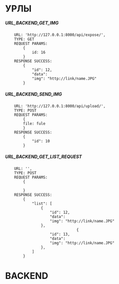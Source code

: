 # УРЛЫ

##### URL_BACKEND_GET_IMG
        URL: 'http://127.0.0.1:8000/api/expose/',
        TYPE: GET
        REQUEST PARAMS:
            {
                id: 16
            }
        RESPONSE SUCCESS:
            {
                "id": 12,
                "data": 
                "img": "http://link/name.JPG"
            }
##### URL_BACKEND_SEND_IMG
        URL: 'http://127.0.0.1:8000/api/upload/',
        TYPE: POST
        REQUEST PARAMS:
            {
            file: fule
            }
        RESPONSE SUCCESS:
            {
                "id": 10
            }
##### URL_BACKEND_GET_LIST_REQUEST
        URL: '',
        TYPE: POST
        REQUEST PARAMS:
            {

            }
        RESPONSE SUCCESS:
            {
                "list": [
                    {                
                        "id": 12,
                        "data": 
                        "img": "http://link/name.JPG"
                    },
                                    {                
                        "id": 13,
                        "data": 
                        "img": "http://link/name.JPG"
                    },
                ]
            }

# BACKEND